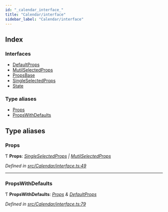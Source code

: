 ```yaml
---
id: "_calendar_interface_"
title: "Calendar/interface"
sidebar_label: "Calendar/interface"
---
```


## Index

### Interfaces

* [DefaultProps](../interfaces/_calendar_interface_.defaultprops.md)
* [MutilSelectedProps](../interfaces/_calendar_interface_.mutilselectedprops.md)
* [PropsBase](../interfaces/_calendar_interface_.propsbase.md)
* [SingleSelectedProps](../interfaces/_calendar_interface_.singleselectedprops.md)
* [State](../interfaces/_calendar_interface_.state.md)

### Type aliases

* [Props](_calendar_interface_.md#props)
* [PropsWithDefaults](_calendar_interface_.md#propswithdefaults)

## Type aliases

###  Props

Ƭ **Props**: *[SingleSelectedProps](../interfaces/_calendar_interface_.singleselectedprops.md) | [MutilSelectedProps](../interfaces/_calendar_interface_.mutilselectedprops.md)*

*Defined in [src/Calendar/interface.ts:49](https://github.com/tarojsx/ui/blob/6701f45/src/Calendar/interface.ts#L49)*

___

###  PropsWithDefaults

Ƭ **PropsWithDefaults**: *[Props](_calendar_interface_.md#props) & [DefaultProps](../interfaces/_calendar_interface_.defaultprops.md)*

*Defined in [src/Calendar/interface.ts:79](https://github.com/tarojsx/ui/blob/6701f45/src/Calendar/interface.ts#L79)*
